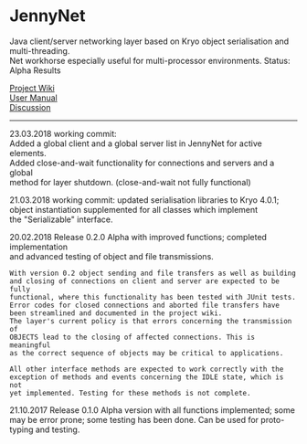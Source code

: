 JennyNet
========

Java client/server networking layer based on Kryo object serialisation and multi-threading.  
Net workhorse especially useful for multi-processor environments.
Status: Alpha Results

[Project Wiki](https://github.com/JanetHunt/jennynet/wiki)  
[User Manual](https://github.com/JanetHunt/jennynet/wiki/User-Manual)  
[Discussion](http://sourceforge.net/p/jennynet/discussion/)  

-----------------

23.03.2018  working commit:  
	Added a global client and a global server list in JennyNet for active elements.  
	Added close-and-wait functionality for connections and servers and a global  
	method for layer shutdown. (close-and-wait not fully functional)

21.03.2018  working commit: updated serialisation libraries to Kryo 4.0.1;  
            object instantiation supplemented for all classes which implement  
            the "Serializable" interface.

20.02.2018  Release 0.2.0 Alpha with improved functions; completed implementation  
            and advanced testing of object and file transmissions.

	With version 0.2 object sending and file transfers as well as building
	and closing of connections on client and server are expected to be fully
	functional, where this functionality has been tested with JUnit tests. 
	Error codes for closed connections and aborted file transfers have
	been streamlined and documented in the project wiki.
	The layer's current policy is that errors concerning the transmission of 
	OBJECTS lead to the closing of affected connections. This is meaningful
	as the correct sequence of objects may be critical to applications.

	All other interface methods are expected to work correctly with the 
	exception of methods and events concerning the IDLE state, which is not
	yet implemented. Testing for these methods is not complete.

21.10.2017  Release 0.1.0 Alpha version with all functions implemented; some  
            may be error prone; some testing has been done. Can be used for
            proto-typing and testing.


